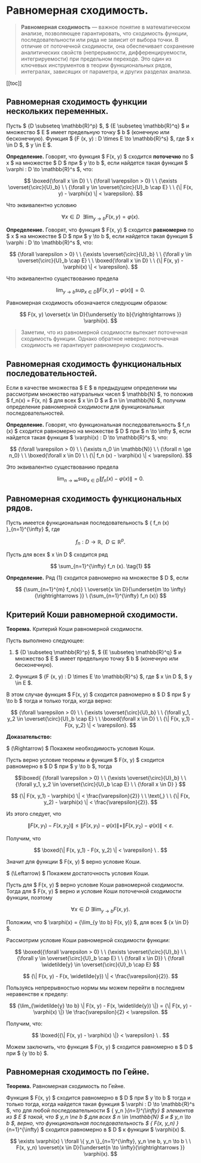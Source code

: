 <!-- omit from toc -->
# Равномерная сходимость.

> **Равномерная сходимость** — важное понятие в математическом анализе, позволяющее гарантировать, что сходимость функции, последовательности или ряда не зависит от выбора точки. В отличие от поточечной сходимости, она обеспечивает сохранение аналитических свойств (непрерывности, дифференцируемости, интегрируемости) при предельном переходе. Это один из ключевых инструментов в теории функциональных рядов, интегралах, зависящих от параметра, и других разделах анализа.

[[toc]]

## Равномерная сходимость функции нескольких переменных.

Пусть $ {D \subseteq \mathbb{R}^p} $, $ {E \subseteq \mathbb{R}^q} $ и множество $ E $ имеет предельную точку $ b $ (конечную или бесконечную). Функция $ {F (x, y) : D \times E \to \mathbb{R}^s} $, где $ x \in D $, $ y \in E $.

**Определение.** Говорят, что функция $ F(x, y) $ сходится **поточечно** по $ x $ на множестве $ D $ при $ y \to b $, если найдется такая функция $ \varphi : D \to \mathbb{R}^s $, что:

$$ \boxed{\forall x \in D} \ \ {\forall \varepsilon > 0} \ \ {\exists \overset{\circ}{U}_b} \ \ {\forall y \in \overset{\circ}{U}_b \cap E} \ \ {\| F(x, y) - \varphi(x) \| < \varepsilon}. $$

Что эквивалентно условию

$$ \forall x \in D \ \ \exists \lim_{y \to b} F(x, y) = \varphi(x). $$

**Определение.** Говорят, что функция $ F(x, y) $ сходится **равномерно** по $ x $ на множестве $ D $ при $ y \to b $, если найдется такая функция $ \varphi : D \to \mathbb{R}^s $, что:

$$ {\forall \varepsilon > 0} \ \ {\exists \overset{\circ}{U}_b} \ \ {\forall y \in \overset{\circ}{U}_b \cap E} \ \ \boxed{\forall x \in D} \ \ {\| F(x, y) - \varphi(x) \| < \varepsilon}. $$

Что эквивалентно существованию предела

$$ \lim_{y \to b} \sup_{x \in D} {\| F(x, y) - \varphi(x) \|} = 0. $$

Равномерная сходимость обозначается следующим образом:

$$ F(x, y) \overset{x \in D}{\underset{y \to b}{\rightrightarrows }} \varphi(x). $$

> Заметим, что из равномерной сходимости вытекает поточечная сходимость функции. Однако обратное неверно: поточечная сходимость не гарантирует равномерную сходимость.

## Равномерная сходимость функциональных последовательностей.

Если в качестве множества $ E $ в предыдущем определении мы рассмотрим множество натуральных чисел $ \mathbb{N} $, то положив $ f_n(x) = F(x, n) $ для всех $ x \in D $ и $ n \in \mathbb{N} $, получим определение равномерной сходимости для функциональных последовательностей.

**Определение.** Говорят, что функциональная последовательность $ f_n (x) $ сходится равномерно на множестве $ D $ при $ n \to \infty $, если найдется такая функция $ \varphi(x) : D \to \mathbb{R}^s $, что:

$$ {\forall \varepsilon > 0} \ \ {\exists n_0 \in \mathbb{N}} \ \ {\forall n \ge n_0} \ \ \boxed{\forall x \in D} \ \ {\| f_n (x) - \varphi(x) \| < \varepsilon}. $$

Это эквивалентно существованию предела

$$ \lim_{n \to \infty} \sup_{x \in D} {\| f_n (x) - \varphi(x) \|} = 0. $$

## Равномерная сходимость функциональных рядов.

Пусть имеется функциональная последовательность $ \{ f_n (x) \}_{n=1}^{\infty} $, где 

$$ {f_n : D \to \mathbb{R}}, \ \ D \subseteq \mathbb{R}^p. $$

Пусть для всех $ x \in D $ сходится ряд

$$ \sum_{n=1}^{\infty} f_n (x). \tag{1} $$


**Определение.** Ряд $(1)$ сходится равномерно на множестве $ D $, если

$$ {\sum_{n=1}^{m} f_n(x)} \ \overset{x \in D}{\underset{m \to \infty}{\rightrightarrows }} \ {\sum_{n=1}^{\infty} f_n (x)} $$


## Критерий Коши равномерной сходимости.

**Теорема.** Критерий Коши равномерной сходимости.

Пусть выполнено следующее:

1. $ {D \subseteq \mathbb{R}^p} $, $ {E \subseteq \mathbb{R}^q} $ и множество $ E $ имеет предельную точку $ b $ (конечную или бесконечную).

2. Функция $ {F (x, y) : D \times E \to \mathbb{R}^s} $, где $ x \in D $, $ y \in E $.

В этом случае функция $ F(x, y) $ сходится равномерно в $ D $ при $ y \to b $ тогда и только тогда, когда верно:

$$ {\forall \varepsilon > 0} \ \ {\exists \overset{\circ}{U}_b} \ \ {\forall y_1, y_2 \in \overset{\circ}{U}_b \cap E} \ \ \boxed{\forall x \in D} \ \ {\| F(x, y_1) - F(x, y_2) \| < \varepsilon}. $$

**Доказательство:**

$ (\Rightarrow) $ Покажем необходимость условия Коши. 

Пусть верно условие теоремы и функция $ F(x, y) $ сходится равномерно в $ D $ при $ y \to b $, тогда

$$\boxed{ {\forall \varepsilon > 0} \ \ {\exists \overset{\circ}{U}_b} \ \ {\forall y_1, y_2 \in \overset{\circ}{U}_b \cap E} \ \ {\forall x \in D} } $$

$$ {\| F(x, y_1) - \varphi(x) \| < \frac{\varepsilon}{2}} \ \ \text{,} \ \ {\| F(x, y_2) - \varphi(x) \| < \frac{\varepsilon}{2}}. $$

Из этого следует, что

$$ \| F(x, y_1) - F(x, y_2) \| \le \| F(x, y_1) - \varphi(x) \| + \| F(x, y_2) - \varphi(x) \| < \varepsilon. $$

Получим, что

$$ \boxed{\| F(x, y_1) - F(x, y_2) \| < \varepsilon} \ . $$

Значит для функции $ F(x, y) $ верно условие Коши.

$ (\Leftarrow) $ Покажем достаточность условия Коши.

Пусть для $ F(x, y) $ верно условие Коши равномерной сходимости. Тогда для $ F(x, y) $ верно и условие Коши поточечной сходимости функции, поэтому

$$ {\forall x \in D} \ {\exists \lim_{y \to b} F(x, y)}. $$

Положим, что $ \varphi(x) = {\lim_{y \to b} F(x, y)} $, для всех $ {x \in D} $.

Рассмотрим условие Коши равномерной сходимости функции:

$$ \boxed{{\forall \varepsilon > 0} \ \ {\exists \overset{\circ}{U}_b} \ \ {\forall y \in \overset{\circ}{U}_b \cap E} \ \ {\forall x \in D}} \ {\forall \widetilde{y} \in \overset{\circ}{U}_b \cap E} $$

$$ {\| F(x, y) - F(x, \widetilde{y}) \| < \frac{\varepsilon}{2}}. $$

Пользуясь непрерывностью нормы мы можем перейти в последнем неравенстве к пределу:

$$ {\lim_{\widetilde{y} \to b} \| F(x, y) - F(x, \widetilde{y}) \|} = {\| F(x, y) - \varphi(x) \|} \le \frac{\varepsilon}{2} < \varepsilon. $$

Получим, что:

$$ \boxed{{\| F(x, y) - \varphi(x) \|} < \varepsilon} \ . $$

Можем заключить, что функция $ F(x, y) $ сходится равномерно в $ D $ при $ {y \to b} $.


## Равномерная сходимость по Гейне.

**Теорема.** Равномерная сходимость по Гейне.

Функция $ F(x, y) $ сходится равномерно в $ D $ при $ y \to b $ тогда и только тогда, когда найдется такая функция $ \varphi : D \to \mathbb{R}^s $, что для любой последовательности $ \{ y_n \}_{n=1}^{\infty} $ элементов из $ E $ такой, что $ y_n \ne b $ для всех $ n \in \mathbb{N} $ и $ y_n \to b $, верно, что функциональная последовательность $ \{ F(x, y_n) \}_{n=1}^{\infty} $ сходится равномерно в $ D $ к функции $ \varphi(x) $.

$$ \exists \varphi(x) \ \forall \{ y_n \}_{n=1}^{\infty}, y_n \ne b, y_n \to b \ \ F(x, y_n) \overset{x \in D}{\underset{n \to \infty}{\rightrightarrows }} \varphi(x). $$